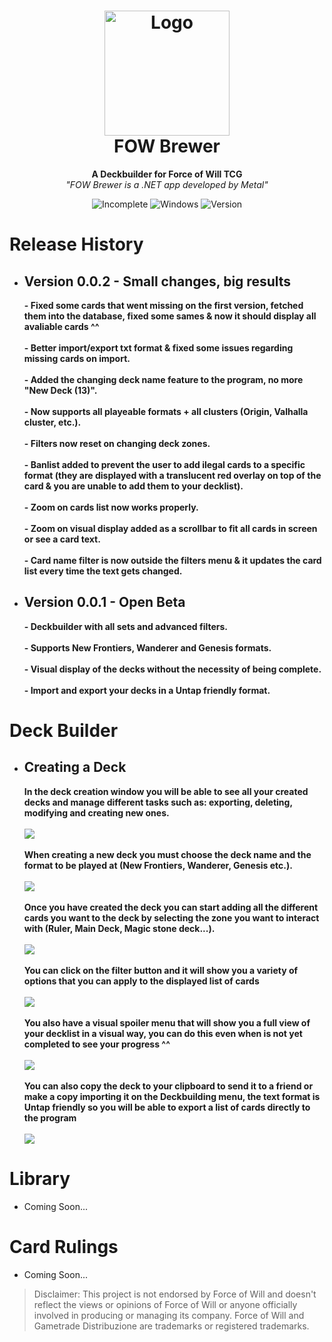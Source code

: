 <h1 align="center">
  <img src="https://i.gyazo.com/91f5fb513272dcc8a6c0d7285ef1c082.png" alt="Logo" width="200" height="200">
  <br/>
  FOW Brewer
</h1>

<p align="center">
  <b>A Deckbuilder for Force of Will TCG</b> 
  <br>
  <i>"FOW Brewer is a .NET app developed by Metal"</i>
</p>

<p align="center">
  <img alt="Incomplete" src="https://img.shields.io/badge/Incomplete-red?style=flat-round"> 
  <img alt="Windows" src="https://img.shields.io/badge/Windows-blue?style=flat-round&logo=windows"> 
  <img alt="Version" src="https://img.shields.io/badge/-V%200.0.2-18C27D?style=flat-round">
</p>

# Release History
- <h2>
    <b>Version 0.0.2 - Small changes, big results</b>
  </h2>
  <b>- Fixed some cards that went missing on the first version, fetched them into the database, fixed some sames & now it should display all avaliable cards ^^</b> 
  <br></br>
  <b>- Better import/export txt format & fixed some issues regarding missing cards on import.</b> 
  <br></br>
  <b>- Added the changing deck name feature to the program, no more "New Deck (13)".</b> 
  <br></br>
  <b>- Now supports all playeable formats + all clusters (Origin, Valhalla cluster, etc.).</b> 
  <br></br>
  <b>- Filters now reset on changing deck zones.</b> 
  <br></br>
  <b>- Banlist added to prevent the user to add ilegal cards to a specific format (they are displayed with a translucent red overlay on top of the card & you are unable to add them to your decklist).</b> 
  <br></br>
  <b>- Zoom on cards list now works properly.</b> 
  <br></br>
  <b>- Zoom on visual display added as a scrollbar to fit all cards in screen or see a card text.</b> 
  <br></br>
  <b>- Card name filter is now outside the filters menu & it updates the card list every time the text gets changed.</b> 
- <h2>
    <b>Version 0.0.1 - Open Beta</b>
  </h2>
  <b>- Deckbuilder with all sets and advanced filters.</b> 
  <br></br>
  <b>- Supports New Frontiers, Wanderer and Genesis formats.</b> 
  <br></br>
  <b>- Visual display of the decks without the necessity of being complete.</b> 
  <br></br>
  <b>- Import and export your decks in a Untap friendly format.</b> 
  
# Deck Builder 
- <h2>
    <b>Creating a Deck</b>
  </h2>
    <p align="Left">
      <b>In the deck creation window you will be able to see all your created decks and manage different tasks such as: exporting, deleting, modifying and creating new ones.</b> 
      <br></br>
      <img src="https://user-images.githubusercontent.com/74834814/127658488-152ee458-274e-42d8-a808-2b99b7b141e6.png"> 
      <br></br>
      <b>When creating a new deck you must choose the deck name and the format to be played at (New Frontiers, Wanderer, Genesis etc.).</b> 
      <br></br>
      <img src="https://user-images.githubusercontent.com/74834814/127659323-1e7cca28-6553-4450-8661-66e952b1c010.png"> 
      <br></br>
      <b>Once you have created the deck you can start adding all the different cards you want to the deck by selecting the zone you want to interact with (Ruler, Main Deck, Magic stone deck...).</b> 
      <br></br>
      <img src="https://user-images.githubusercontent.com/74834814/127659654-eb424930-1b48-40f3-8788-c8f6de40b352.png"> 
      <br></br>
      <b>You can click on the filter button and it will show you a variety of options that you can apply to the displayed list of cards</b> 
      <br></br>
      <img src="https://user-images.githubusercontent.com/74834814/127660250-768a6b1c-af04-43cf-8ce6-7e79cad00bdd.png"> 
      <br></br>
      <b>You also have a visual spoiler menu that will show you a full view of your decklist in a visual way, you can do this even when is not yet completed to see your progress ^^</b> 
      <br></br>
      <img src="https://user-images.githubusercontent.com/74834814/127713478-b497b846-b247-4220-8385-471cdd903952.png"> 
            <br></br>
      <b>You can also copy the deck to your clipboard to send it to a friend or make a copy importing it on the Deckbuilding menu, the text format is Untap friendly so you will be able to export a list of cards directly to the program</b> 
      <br></br>
      <img src="https://user-images.githubusercontent.com/74834814/127713968-e0a45c70-27f6-40e3-a540-d518e3fa6918.png"> 
    </p>

# Library
- Coming Soon...
# Card Rulings
- Coming Soon...

> Disclaimer: This project is not endorsed by Force of Will and doesn't reflect the views or opinions of Force of Will or anyone officially involved in producing or managing its company. Force of Will and Gametrade Distribuzione are trademarks or registered trademarks.
